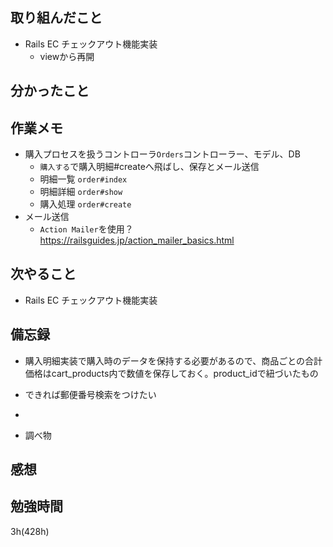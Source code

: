 ## 取り組んだこと
- Rails EC  チェックアウト機能実装
  - viewから再開

## 分かったこと


## 作業メモ
- 購入プロセスを扱うコントローラ`Orders`コントローラー、モデル、DB
  - `購入する`で購入明細#createへ飛ばし、保存とメール送信
  - 明細一覧 `order#index`
  - 明細詳細 `order#show`
  - 購入処理 `order#create`
- メール送信
  - `Action Mailer`を使用？<br>https://railsguides.jp/action_mailer_basics.html

## 次やること
- Rails EC  チェックアウト機能実装

## 備忘録
  - 購入明細実装で購入時のデータを保持する必要があるので、商品ごとの合計価格はcart_products内で数値を保存しておく。product_idで紐づいたもの 
  - できれば郵便番号検索をつけたい
  - 

- 調べ物

## 感想

## 勉強時間
3h(428h)